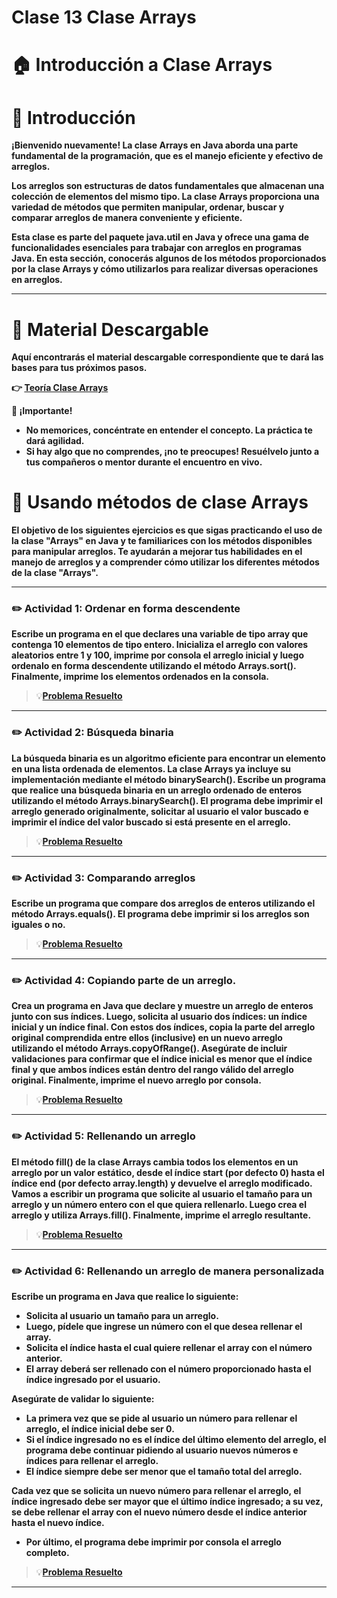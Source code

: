 # Clase 13 Clase Arrays

# **🏠 Introducción a Clase Arrays**

# **👋 Introducción**

**¡Bienvenido nuevamente! La clase Arrays en Java aborda una parte fundamental de la programación, que es el manejo eficiente y efectivo de arreglos.**

**Los arreglos son estructuras de datos fundamentales que almacenan una colección de elementos del mismo tipo. La clase Arrays proporciona una variedad de métodos que permiten manipular, ordenar, buscar y comparar arreglos de manera conveniente y eficiente.**

**Esta clase es parte del paquete java.util en Java y ofrece una gama de funcionalidades esenciales para trabajar con arreglos en programas Java. En esta sección, conocerás algunos de los métodos proporcionados por la clase Arrays y cómo utilizarlos para realizar diversas operaciones en arreglos.**

---

# **📖 Material Descargable**

**Aquí encontrarás el material descargable correspondiente que te dará las bases para tus próximos pasos.**

**👉 [Teoría Clase Arrays](https://drive.google.com/file/d/1heh9lBqtLQnsfyF20S7-D77DdJFMcuEB/view?usp=drive_link)**

**📢 ¡Importante!**

- **No memorices, concéntrate en entender el concepto. La práctica te dará agilidad.**
- **Si hay algo que no comprendes, ¡no te preocupes! Resuélvelo junto a tus compañeros o mentor durante el encuentro en vivo.**

# **👣 Usando métodos de clase Arrays**

**El objetivo de los siguientes ejercicios es que sigas practicando el uso de la clase "Arrays" en Java y te familiarices con los métodos disponibles para manipular arreglos. Te ayudarán a mejorar tus habilidades en el manejo de arreglos y a comprender cómo utilizar los diferentes métodos de la clase "Arrays".**

---

### **✏️ Actividad 1: Ordenar en forma descendente**

**Escribe un programa en el que declares una variable de tipo array que contenga 10 elementos de tipo entero. Inicializa el arreglo con valores aleatorios entre 1 y 100, imprime por consola el arreglo inicial y luego ordenalo en forma descendente utilizando el método Arrays.sort(). Finalmente, imprime los elementos ordenados en la consola.**
> 💡[**Problema Resuelto**](Clase13/src/Actividad1.java)
---

### **✏️ Actividad 2: Búsqueda binaria**

**La búsqueda binaria es un algoritmo eficiente para encontrar un elemento en una lista ordenada de elementos. La clase Arrays ya incluye su implementación mediante el método binarySearch(). Escribe un programa que realice una búsqueda binaria en un arreglo ordenado de enteros utilizando el método Arrays.binarySearch(). El programa debe imprimir el arreglo generado originalmente, solicitar al usuario el valor buscado e imprimir el índice del valor buscado si está presente en el arreglo.**
> 💡[**Problema Resuelto**](Clase13/src/Actividad2.java)
---

### **✏️ Actividad 3: Comparando arreglos**

**Escribe un programa que compare dos arreglos de enteros utilizando el método Arrays.equals(). El programa debe imprimir si los arreglos son iguales o no.**
> 💡[**Problema Resuelto**](Clase13/src/Actividad3.java)
---
### **✏️ Actividad 4: Copiando parte de un arreglo.**

**Crea un programa en Java que declare y muestre un arreglo de enteros junto con sus índices. Luego, solicita al usuario dos índices: un índice inicial y un índice final. Con estos dos índices, copia la parte del arreglo original comprendida entre ellos (inclusive) en un nuevo arreglo utilizando el método Arrays.copyOfRange(). Asegúrate de incluir validaciones para confirmar que el índice inicial es menor que el índice final y que ambos índices están dentro del rango válido del arreglo original. Finalmente, imprime el nuevo arreglo por consola.**
> 💡[**Problema Resuelto**](Clase13/src/Actividad4.java)
---

### **✏️ Actividad 5: Rellenando un arreglo**

**El método fill() de la clase Arrays cambia todos los elementos en un arreglo por un valor estático, desde el índice start (por defecto 0) hasta el índice end (por defecto array.length) y devuelve el arreglo modificado. Vamos a escribir un programa que solicite al usuario el tamaño para un arreglo y un número entero con el que quiera rellenarlo. Luego crea el arreglo y utiliza Arrays.fill(). Finalmente, imprime el arreglo resultante.**
> 💡[**Problema Resuelto**](Clase13/src/Actividad5.java)
---

### **✏️ Actividad 6: Rellenando un arreglo de manera personalizada**

**Escribe un programa en Java que realice lo siguiente:**

- **Solicita al usuario un tamaño para un arreglo.**
- **Luego, pídele que ingrese un número con el que desea rellenar el array.**
- **Solicita el índice hasta el cual quiere rellenar el array con el número anterior.**
- **El array deberá ser rellenado con el número proporcionado hasta el índice ingresado por el usuario.**

**Asegúrate de validar lo siguiente:**

- **La primera vez que se pide al usuario un número para rellenar el arreglo, el índice inicial debe ser 0.**
- **Si el índice ingresado no es el índice del último elemento del arreglo, el programa debe continuar pidiendo al usuario nuevos números e índices para rellenar el arreglo.**
- **El índice siempre debe ser menor que el tamaño total del arreglo.**

**Cada vez que se solicita un nuevo número para rellenar el arreglo, el índice ingresado debe ser mayor que el último índice ingresado; a su vez, se debe rellenar el array con el nuevo número desde el índice anterior hasta el nuevo índice.**

- **Por último, el programa debe imprimir por consola el arreglo completo.**
> 💡[**Problema Resuelto**](Clase13/src/Actividad6.java)
---